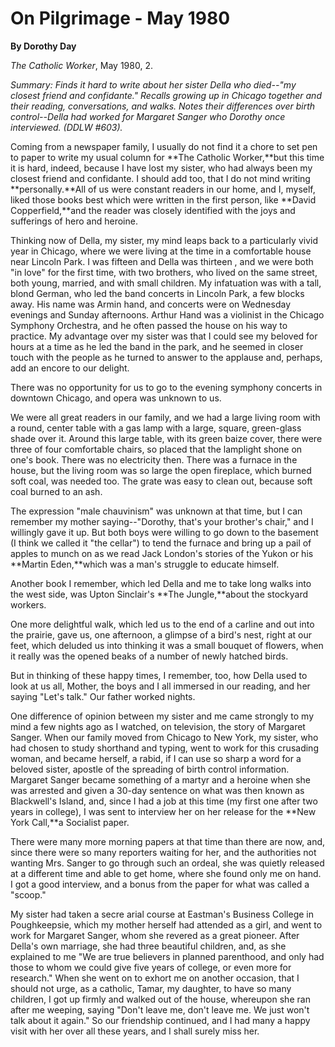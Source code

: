On Pilgrimage - May 1980
========================

**By Dorothy Day**

*The Catholic Worker*, May 1980, 2.

*Summary: Finds it hard to write about her sister Della who died--"my
closest friend and confidante." Recalls growing up in Chicago together
and their reading, conversations, and walks. Notes their differences
over birth control--Della had worked for Margaret Sanger who Dorothy
once interviewed. (DDLW \#603).*

Coming from a newspaper family, I usually do not find it a chore to set
pen to paper to write my usual column for **The Catholic Worker,**but
this time it is hard, indeed, because I have lost my sister, who had
always been my closest friend and confidante. I should add too, that I
do not mind writing **personally.**All of us were constant readers in
our home, and I, myself, liked those books best which were written in
the first person, like **David Copperfield,**and the reader was closely
identified with the joys and sufferings of hero and heroine.

Thinking now of Della, my sister, my mind leaps back to a particularly
vivid year in Chicago, where we were living at the time in a comfortable
house near Lincoln Park. I was fifteen and Della was thirteen , and we
were both "in love" for the first time, with two brothers, who lived on
the same street, both young, married, and with small children. My
infatuation was with a tall, blond German, who led the band concerts in
Lincoln Park, a few blocks away. His name was Armin hand, and concerts
were on Wednesday evenings and Sunday afternoons. Arthur Hand was a
violinist in the Chicago Symphony Orchestra, and he often passed the
house on his way to practice. My advantage over my sister was that I
could see my beloved for hours at a time as he led the band in the park,
and he seemed in closer touch with the people as he turned to answer to
the applause and, perhaps, add an encore to our delight.

There was no opportunity for us to go to the evening symphony concerts
in downtown Chicago, and opera was unknown to us.

We were all great readers in our family, and we had a large living room
with a round, center table with a gas lamp with a large, square,
green-glass shade over it. Around this large table, with its green baize
cover, there were three of four comfortable chairs, so placed that the
lamplight shone on one's book. There was no electricity then. There was
a furnace in the house, but the living room was so large the open
fireplace, which burned soft coal, was needed too. The grate was easy to
clean out, because soft coal burned to an ash.

The expression "male chauvinism" was unknown at that time, but I can
remember my mother saying--"Dorothy, that's your brother's chair," and I
willingly gave it up. But both boys were willing to go down to the
basement (I think we called it "the cellar") to tend the furnace and
bring up a pail of apples to munch on as we read Jack London's stories
of the Yukon or his **Martin Eden,**which was a man's struggle to
educate himself.

Another book I remember, which led Della and me to take long walks into
the west side, was Upton Sinclair's **The Jungle,**about the stockyard
workers.

One more delightful walk, which led us to the end of a carline and out
into the prairie, gave us, one afternoon, a glimpse of a bird's nest,
right at our feet, which deluded us into thinking it was a small bouquet
of flowers, when it really was the opened beaks of a number of newly
hatched birds.

But in thinking of these happy times, I remember, too, how Della used to
look at us all, Mother, the boys and I all immersed in our reading, and
her saying "Let's talk." Our father worked nights.

One difference of opinion between my sister and me came strongly to my
mind a few nights ago as I watched, on television, the story of Margaret
Sanger. When our family moved from Chicago to New York, my sister, who
had chosen to study shorthand and typing, went to work for this
crusading woman, and became herself, a rabid, if I can use so sharp a
word for a beloved sister, apostle of the spreading of birth control
information. Margaret Sanger became something of a martyr and a heroine
when she was arrested and given a 30-day sentence on what was then known
as Blackwell's Island, and, since I had a job at this time (my first one
after two years in college), I was sent to interview her on her release
for the **New York Call,**a Socialist paper.

There were many more morning papers at that time than there are now,
and, since there were so many reporters waiting for her, and the
authorities not wanting Mrs. Sanger to go through such an ordeal, she
was quietly released at a different time and able to get home, where she
found only me on hand. I got a good interview, and a bonus from the
paper for what was called a "scoop."

My sister had taken a secre arial course at Eastman's Business College
in Poughkeepsie, which my mother herself had attended as a girl, and
went to work for Margaret Sanger, whom she revered as a great pioneer.
After Della's own marriage, she had three beautiful children, and, as
she explained to me "We are true believers in planned parenthood, and
only had those to whom we could give five years of college, or even more
for research." When she went on to exhort me on another occasion, that I
should not urge, as a catholic, Tamar, my daughter, to have so many
children, I got up firmly and walked out of the house, whereupon she ran
after me weeping, saying "Don't leave me, don't leave me. We just won't
talk about it again." So our friendship continued, and I had many a
happy visit with her over all these years, and I shall surely miss her.
